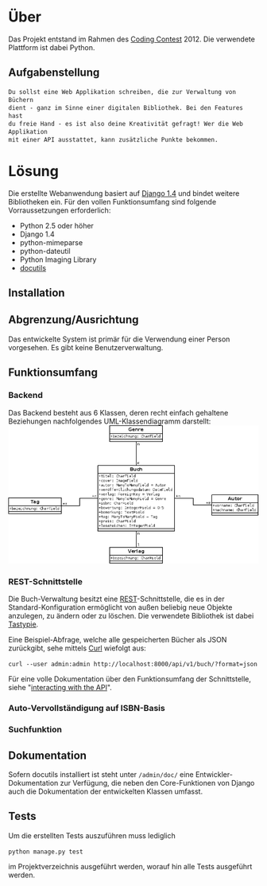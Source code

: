 # Über
Das Projekt entstand im Rahmen des [Coding Contest](http://www.coding-contest.de/) 2012. Die verwendete Plattform ist dabei Python.

## Aufgabenstellung
	Du sollst eine Web Applikation schreiben, die zur Verwaltung von Büchern 
	dient - ganz im Sinne einer digitalen Bibliothek. Bei den Features hast 
	du freie Hand - es ist also deine Kreativität gefragt! Wer die Web Applikation
	mit einer API ausstattet, kann zusätzliche Punkte bekommen.

# Lösung
Die erstellte Webanwendung basiert auf [Django 1.4](http://djangoproject.com) und bindet weitere
Bibliotheken ein. Für den vollen Funktionsumfang sind folgende Vorraussetzungen erforderlich:

* Python 2.5 oder höher
* Django 1.4
* python-mimeparse
* python-dateutil
* Python Imaging Library
* [docutils](http://docutils.sourceforge.net/)

## Installation

## Abgrenzung/Ausrichtung
Das entwickelte System ist primär für die Verwendung einer Person vorgesehen. Es gibt keine Benutzerverwaltung.

## Funktionsumfang

### Backend
Das Backend besteht aus 6 Klassen, deren recht einfach gehaltene Beziehungen nachfolgendes UML-Klassendiagramm darstellt:
<img src="uml_classes.png" width="800px" />

### REST-Schnittstelle
Die Buch-Verwaltung besitzt eine [REST](http://de.wikipedia.org/wiki/Representational_State_Transfer)-Schnittstelle, die es in der Standard-Konfiguration ermöglicht von außen beliebig neue Objekte anzulegen, zu ändern oder zu löschen. Die verwendete Bibliothek ist dabei [Tastypie](http://tastypieapi.org/).

Eine Beispiel-Abfrage, welche alle gespeicherten Bücher als JSON zurückgibt, sehe mittels [Curl](http://curl.haxx.se/docs/httpscripting.html) wiefolgt aus:

`curl --user admin:admin http://localhost:8000/api/v1/buch/?format=json`

Für eine volle Dokumentation über den Funktionsumfang der Schnittstelle, siehe "[interacting with the API](http://readthedocs.org/docs/django-tastypie/en/latest/interacting.html)".

### Auto-Vervollständigung auf ISBN-Basis

### Suchfunktion

## Dokumentation
Sofern docutils installiert ist steht unter `/admin/doc/` eine Entwickler-Dokumentation zur Verfügung,
die neben den Core-Funktionen von Django auch die Dokumentation der entwickelten Klassen umfasst.

## Tests
Um die erstellten Tests auszuführen muss lediglich 

`python manage.py test`

im Projektverzeichnis ausgeführt werden, worauf hin alle Tests ausgeführt werden.
